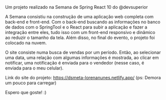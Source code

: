 Um projeto realizado na Semana de Spring React 10 do @devsuperior


A Semana consistiu na construção de uma aplicação web completa com back-end e front-end. Com o back-end buscando as informações no banco de dados com o SpringTool e o React para subir a aplicação e fazer a integração entre eles, tudo isso com um front-end responsivo e dinâmico ao reduzir o tamanho da tela. Além disso, no final do evento, o projeto foi colocado na nuvem.

O site consiste numa busca de vendas por um período. Então, ao selecionar uma data, uma relação com algumas informações é mostrada, ao clicar em notificar, uma notificação é enviada para o vendedor (nesse caso, é enviada para o meu celular).

Link do site do projeto: https://dsmeta-lorenanunes.netlify.app/
(ps: Demora um pouco para carregar)

Espero que goste! :)
